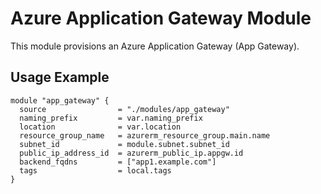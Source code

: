 # Azure Application Gateway Module

This module provisions an Azure Application Gateway (App Gateway).

## Usage Example
```hcl
module "app_gateway" {
  source                = "./modules/app_gateway"
  naming_prefix         = var.naming_prefix
  location              = var.location
  resource_group_name   = azurerm_resource_group.main.name
  subnet_id             = module.subnet.subnet_id
  public_ip_address_id  = azurerm_public_ip.appgw.id
  backend_fqdns         = ["app1.example.com"]
  tags                  = local.tags
}
```
